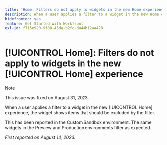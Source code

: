 ```yaml
---
title: 'Home: Filters do not apply to widgets in the new Home experience'
description: When a user applies a filter to a widget in the new Home experience, the widget shows items that should be excluded by the filter.
hidefromtoc: yes
feature: Get Started with Workfront
exl-id: f715e920-9f80-45da-b2fc-da48b12aa428
---
```

# [!UICONTROL Home]: Filters do not apply to widgets in the new [!UICONTROL Home] experience

>[!NOTE]
>
>This issue was fixed on August 31, 2023.

When a user applies a filter to a widget in the new [!UICONTROL Home] experience, the widget shows items that should be excluded by the filter.

This has been reported in the Custom Sandbox environment. The same widgets in the Preview and Production environments filter as expected.

_First reported on August 14, 2023._
